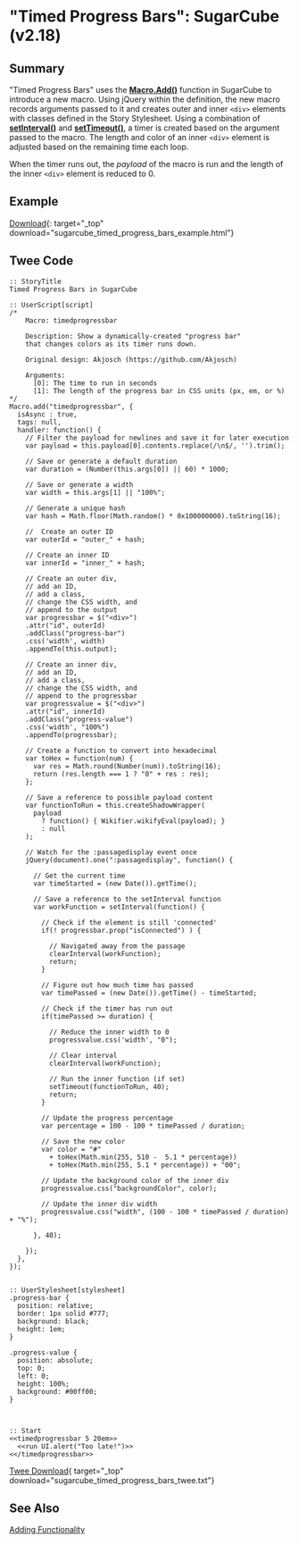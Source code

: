 # "Timed Progress Bars": SugarCube (v2.18)

## Summary

"Timed Progress Bars" uses the **[Macro.Add()](http://www.motoslave.net/sugarcube/2/docs/api-macro.html#macro-api)** function in SugarCube to introduce a new macro. Using jQuery within the definition, the new macro records arguments passed to it and creates outer and inner `<div>` elements with classes defined in the Story Stylesheet. Using a combination of **[setInterval()](https://developer.mozilla.org/en-US/docs/Web/API/WindowOrWorkerGlobalScope/setInterval)** and **[setTimeout()](https://developer.mozilla.org/en-US/docs/Web/API/WindowOrWorkerGlobalScope/setTimeout)**, a timer is created based on the argument passed to the macro. The length and color of an inner `<div>` element is adjusted based on the remaining time each loop.

When the timer runs out, the *payload* of the macro is run and the length of the inner `<div>` element is reduced to 0.

## Example

[Download](sugarcube_timed_progress_bars_example.html){: target="_top" download="sugarcube_timed_progress_bars_example.html"}

## Twee Code

```twee
:: StoryTitle
Timed Progress Bars in SugarCube

:: UserScript[script]
/*
    Macro: timedprogressbar

    Description: Show a dynamically-created "progress bar"
    that changes colors as its timer runs down.

    Original design: Akjosch (https://github.com/Akjosch)

    Arguments:
      [0]: The time to run in seconds
      [1]: The length of the progress bar in CSS units (px, em, or %)
*/
Macro.add("timedprogressbar", {
  isAsync : true,
  tags: null,
  handler: function() {
    // Filter the payload for newlines and save it for later execution
    var payload = this.payload[0].contents.replace(/\n$/, '').trim();

    // Save or generate a default duration
    var duration = (Number(this.args[0]) || 60) * 1000;

    // Save or generate a width
    var width = this.args[1] || "100%";

    // Generate a unique hash
    var hash = Math.floor(Math.random() * 0x100000000).toString(16);

    //  Create an outer ID
    var outerId = "outer_" + hash;

    // Create an inner ID
    var innerId = "inner_" + hash;

    // Create an outer div,
    // add an ID,
    // add a class,
    // change the CSS width, and
    // append to the output
    var progressbar = $("<div>")
    .attr("id", outerId)
    .addClass("progress-bar")
    .css('width', width)
    .appendTo(this.output);

    // Create an inner div,
    // add an ID,
    // add a class,
    // change the CSS width, and
    // append to the progressbar
    var progressvalue = $("<div>")
    .attr("id", innerId)
    .addClass("progress-value")
    .css('width', "100%")
    .appendTo(progressbar);

    // Create a function to convert into hexadecimal
    var toHex = function(num) {
      var res = Math.round(Number(num)).toString(16);
      return (res.length === 1 ? "0" + res : res);
    };

    // Save a reference to possible payload content
    var functionToRun = this.createShadowWrapper(
      payload
        ? function() { Wikifier.wikifyEval(payload); }
        : null
    );

    // Watch for the :passagedisplay event once
    jQuery(document).one(":passagedisplay", function() {

      // Get the current time
      var timeStarted = (new Date()).getTime();

      // Save a reference to the setInterval function
      var workFunction = setInterval(function() {

        // Check if the element is still 'connected'
        if(! progressbar.prop("isConnected") ) {

          // Navigated away from the passage
          clearInterval(workFunction);
          return;
        }

        // Figure out how much time has passed
        var timePassed = (new Date()).getTime() - timeStarted;

        // Check if the timer has run out
        if(timePassed >= duration) {

          // Reduce the inner width to 0
          progressvalue.css('width', "0");

          // Clear interval
          clearInterval(workFunction);

          // Run the inner function (if set)
          setTimeout(functionToRun, 40);
          return;
        }

        // Update the progress percentage
        var percentage = 100 - 100 * timePassed / duration;

        // Save the new color
        var color = "#"
          + toHex(Math.min(255, 510 -  5.1 * percentage))
          + toHex(Math.min(255, 5.1 * percentage)) + "00";

        // Update the background color of the inner div
        progressvalue.css("backgroundColor", color);

        // Update the inner div width
        progressvalue.css("width", (100 - 100 * timePassed / duration) + "%");

      }, 40);

    });
  },
});


:: UserStylesheet[stylesheet]
.progress-bar {
  position: relative;
  border: 1px solid #777;
  background: black;
  height: 1em;
}

.progress-value {
  position: absolute;
  top: 0;
  left: 0;
  height: 100%;
  background: #00ff00;
}



:: Start
<<timedprogressbar 5 20em>>
  <<run UI.alert("Too late!")>>
<</timedprogressbar>>

```

[Twee Download](sugarcube_timed_progress_bars_twee.txt){ target="_top" download="sugarcube_timed_progress_bars_twee.txt"}

## See Also

[Adding Functionality](../../addingfunctionality/sugarcube/sugarcube_adding_functionality.md)
